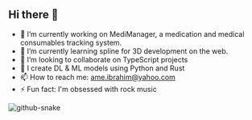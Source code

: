 ## Hi there 👋

- 🔭 I’m currently working on MediManager, a medication and medical consumables tracking system. 
- 🌱 I’m currently learning spline for 3D development on the web.
- 👯 I’m looking to collaborate on TypeScript projects
- 🤔 I create DL & ML models using Python and Rust
- 📫 How to reach me: <ame.ibrahim@yahoo.com>
- ⚡ Fun fact: I'm obsessed with rock music

<picture>
  <source media="(prefers-color-scheme: dark)" srcset="github-snake-dark.svg" />
  <source media="(prefers-color-scheme: light)" srcset="github-snake.svg" />
  <img alt="github-snake" src="github-snake.svg" />
</picture>
